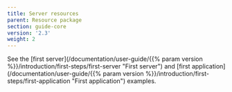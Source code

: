 ```yaml
---
title: Server resources
parent: Resource package
section: guide-core
version: '2.3'
weight: 2
---
```

See the [first server](/documentation/user-guide/{{% param version %}}/introduction/first-steps/first-server "First server")
and [first application](/documentation/user-guide/{{% param version %}}/introduction/first-steps/first-application "First application")
examples.
